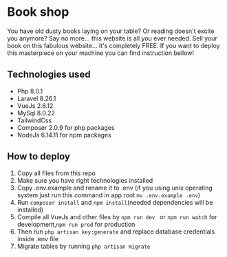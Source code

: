 # Book shop

You have old dusty books laying on your table? Or reading doesn't excite you anymore?
Say no more... this website is all you ever needed.
Sell your book on this fabulous website... it's completely FREE.
If you want to deploy this masterpiece on your machine you can find instruction bellow!

## Technologies used


- Php 8.0.1
- Laravel 8.26.1
- VueJs 2.6.12
- MySql 8.0.22
- TailwindCss
- Composer 2.0.9 for php packages
- NodeJs 6.14.11 for npm packages

## How to deploy

1. Copy all files from this repo
1. Make sure you have right technologies installed
1. Copy .env.example and rename it to .env (if you using unix operating system just run this command in app root `mv .env.example .env`)
1. Run `composer install` and `npm install`(needed dependencies will be installed)
1. Compile all VueJs and other files by `npm run dev ` or `npm run watch` for development,`npm run prod` for production
1. Then run `php artisan key:generate` and replace database credentials inside .env file
1. Migrate tables by running `php artisan migrate`

